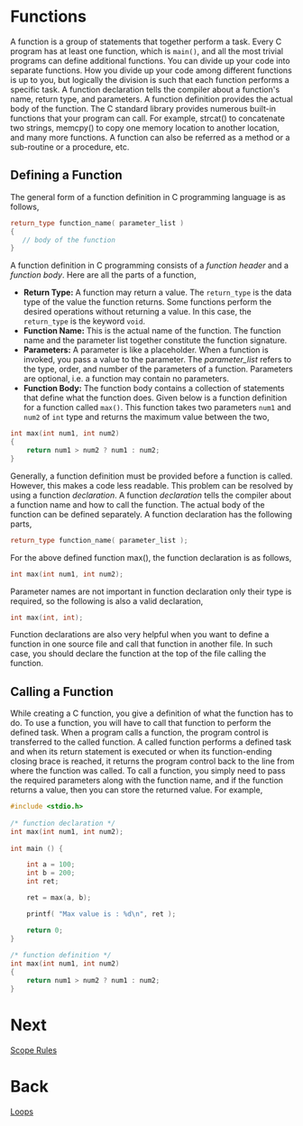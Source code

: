# Functions
A function is a group of statements that together perform a task. Every C program has at least one function, which is `main()`, and all the most trivial programs can define additional functions.
You can divide up your code into separate functions. How you divide up your code among different functions is up to you, but logically the division is such that each function performs a specific task.
A function declaration tells the compiler about a function's name, return type, and parameters. A function definition provides the actual body of the function.
The C standard library provides numerous built-in functions that your program can call. For example, strcat() to concatenate two strings, memcpy() to copy one memory location to another location, and many more functions.
A function can also be referred as a method or a sub-routine or a procedure, etc.

## Defining a Function
The general form of a function definition in C programming language is as follows,
```c++
return_type function_name( parameter_list )
{
   // body of the function
}
```
A function definition in C programming consists of a *function header* and a *function body*. Here are all the parts of a function,
- **Return Type:** A function may return a value. The `return_type` is the data type of the value the function returns. Some functions perform the desired operations without returning a value. In this case, the `return_type` is the keyword `void`.
- **Function Name:** This is the actual name of the function. The function name and the parameter list together constitute the function signature.
- **Parameters:** A parameter is like a placeholder. When a function is invoked, you pass a value to the parameter. The *parameter_list* refers to the type, order, and number of the parameters of a function. Parameters are optional, i.e. a function may contain no parameters.
- **Function Body:** The function body contains a collection of statements that define what the function does.
Given below is a function definition for a function called `max()`. This function takes two parameters `num1` and `num2` of `int` type and returns the maximum value between the two,
```c++
int max(int num1, int num2)
{
    return num1 > num2 ? num1 : num2;
}
```
Generally, a function definition must be provided before a function is called. However, this makes a code less readable. This problem can be resolved by using a function *declaration*. A function *declaration* tells the compiler about a function name and how to call the function. The actual body of the function can be defined separately.
A function declaration has the following parts,
```c++
return_type function_name( parameter_list );
```
For the above defined function max(), the function declaration is as follows,
```c++
int max(int num1, int num2);
```
Parameter names are not important in function declaration only their type is required, so the following is also a valid declaration,
```c++
int max(int, int);
```
Function declarations are also very helpful when you want to define a function in one source file and call that function in another file. In such case, you should declare the function at the top of the file calling the function.

## Calling a Function
While creating a C function, you give a definition of what the function has to do. To use a function, you will have to call that function to perform the defined task.
When a program calls a function, the program control is transferred to the called function. A called function performs a defined task and when its return statement is executed or when its function-ending closing brace is reached, it returns the program control back to the line from where the function was called.
To call a function, you simply need to pass the required parameters along with the function name, and if the function returns a value, then you can store the returned value. For example,
```c++
#include <stdio.h>
 
/* function declaration */
int max(int num1, int num2);
 
int main () {

    int a = 100;
    int b = 200;
    int ret;

    ret = max(a, b);

    printf( "Max value is : %d\n", ret );

    return 0;
}
 
/* function definition */
int max(int num1, int num2)
{
    return num1 > num2 ? num1 : num2;
}
```

# Next

[Scope Rules](../sec10/scopeRules.md)

# Back

[Loops](../sec08/loops.md)
